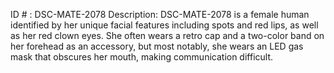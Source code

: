 ID # : DSC-MATE-2078
Description: DSC-MATE-2078 is a female human identified by her unique facial features including spots and red lips, as well as her red clown eyes. She often wears a retro cap and a two-color band on her forehead as an accessory, but most notably, she wears an LED gas mask that obscures her mouth, making communication difficult.